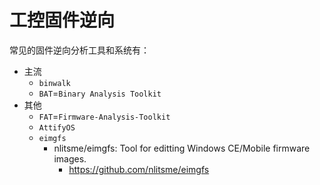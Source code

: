 # 工控固件逆向

常见的固件逆向分析工具和系统有：

* 主流
  * `binwalk`
  * `BAT`=`Binary Analysis Toolkit`
* 其他
  * `FAT`=`Firmware-Analysis-Toolkit`
  * `AttifyOS`
  * `eimgfs`
    * nlitsme/eimgfs: Tool for editting Windows CE/Mobile firmware images.
      * https://github.com/nlitsme/eimgfs
